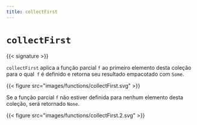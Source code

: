 ```yaml
---
title: collectFirst
---
```


# `collectFirst`

{{< signature >}}

`collectFirst` aplica a função parcial `f` ao primeiro elemento desta coleção para o qual` f` é definido e retorna seu resultado empacotado com `Some`.

{{< figure src="images/functions/collectFirst.svg" >}}

Se a função parcial `f` não estiver definida para nenhum elemento desta coleção, será retornado `None`.

{{< figure src="images/functions/collectFirst.2.svg" >}}
